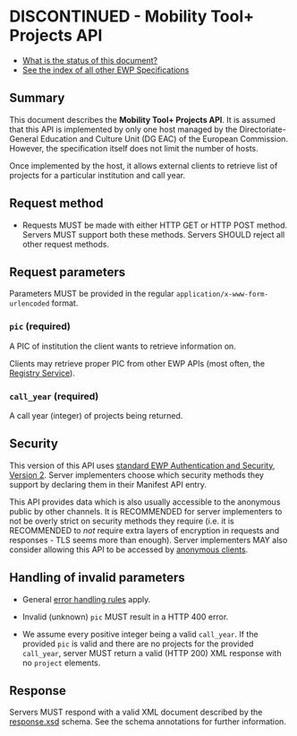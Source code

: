 DISCONTINUED - Mobility Tool+ Projects API
==========================================

* [What is the status of this document?][statuses]
* [See the index of all other EWP Specifications][develhub]


Summary
-------

This document describes the **Mobility Tool+ Projects API**.
It is assumed that this API is implemented by only one host managed by
the Directoriate-General Education and Culture Unit (DG EAC) of the European Commission.
However, the specification itself does not limit the number of hosts.

Once implemented by the host, it allows external clients to retrieve list of projects
for a particular institution and call year.


Request method
--------------

 * Requests MUST be made with either HTTP GET or HTTP POST method. Servers MUST
   support both these methods. Servers SHOULD reject all other request methods.


Request parameters
------------------

Parameters MUST be provided in the regular `application/x-www-form-urlencoded`
format.


### `pic` (required)

A PIC of institution the client wants to retrieve information on.

Clients may retrieve proper PIC from other EWP APIs (most often, the [Registry Service][registry-spec]).

### `call_year` (required)

A call year (integer) of projects being returned.


Security
--------

This version of this API uses [standard EWP Authentication and Security, Version 2][sec-v2].
Server implementers choose which security methods they
support by declaring them in their Manifest API entry.

This API provides data which is also usually accessible to the anonymous public
by other channels. It is RECOMMENDED for server implementers to not be overly
strict on security methods they require (i.e. it is RECOMMENDED to *not*
require extra layers of encryption in requests and responses - TLS seems more
than enough). Server implementers MAY also consider allowing this API to be
accessed by [anonymous clients][cliauth-none].


Handling of invalid parameters
------------------------------

 * General [error handling rules][error-handling] apply.

 * Invalid (unknown) `pic` MUST result in a HTTP 400 error.
 
 * We assume every positive integer being a valid `call_year`. If the provided `pic` is valid
   and there are no projects for the provided `call_year`, server MUST return a valid (HTTP 200)
   XML response with no `project` elements.


Response
--------

Servers MUST respond with a valid XML document described by the
[response.xsd](response.xsd) schema. See the schema annotations for further
information.


[develhub]: http://developers.erasmuswithoutpaper.eu/
[statuses]: https://github.com/erasmus-without-paper/ewp-specs-management#statuses
[registry-spec]: https://github.com/erasmus-without-paper/ewp-specs-api-registry
[error-handling]: https://github.com/erasmus-without-paper/ewp-specs-architecture#error-handling
[cliauth-none]: https://github.com/erasmus-without-paper/ewp-specs-sec-cliauth-none
[sec-v2]: https://github.com/erasmus-without-paper/ewp-specs-sec-intro/tree/stable-v2
